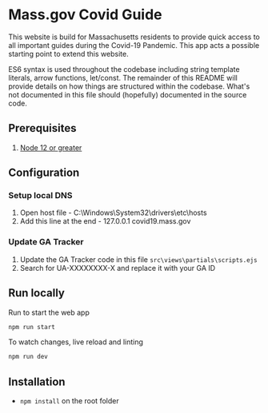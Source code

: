 # Mass.gov Covid Guide
This website is build for Massachusetts residents to provide quick access to all important guides during the Covid-19 Pandemic.
This app acts a possible starting point to extend this website.

ES6 syntax is used throughout the codebase including string template literals, arrow functions, let/const.
The remainder of this README will provide details on how things are structured within the codebase. What's not documented in this file should (hopefully) documented in the source code.

## Prerequisites

1. [Node 12 or greater](https://nodejs.org/en/download/)

## Configuration

### Setup local DNS
1. Open host file - C:\Windows\System32\drivers\etc\hosts
2. Add this line at the end - 127.0.0.1   covid19.mass.gov  

### Update GA Tracker
1. Update the GA Tracker code in this file `src\views\partials\scripts.ejs`
2. Search for UA-XXXXXXXX-X and replace it with your GA ID  

## Run locally

Run to start the web app
  ```bash
  npm run start
  ```
To watch changes, live reload and linting
  ```bash
  npm run dev
  ```

## Installation

- `npm install` on the root folder
